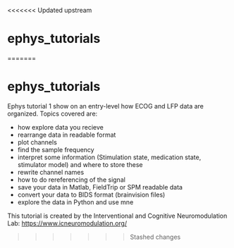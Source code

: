 <<<<<<< Updated upstream
# ephys_tutorials
=======
# ephys_tutorials

Ephys tutorial 1 show on an entry-level how ECOG and LFP data are organized. Topics covered are:
* how explore data you recieve
* rearrange data in readable format
* plot channels
* find the sample frequency
* interpret some information (Stimulation state, medication state, stimulator model) and where to store these
* rewrite channel names
* how to do rereferencing of the signal
* save your data in Matlab, FieldTrip or SPM readable data
* convert your data to BIDS format (brainvision files)
* explore the data in Python and use mne

This tutorial is created by the Interventional and Cognitive Neuromodulation Lab: https://www.icneuromodulation.org/
>>>>>>> Stashed changes
